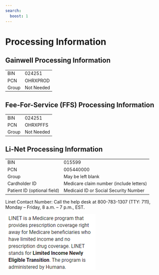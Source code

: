 ```yaml
---
search:
  boost: 1
---
```


# Processing Information

## Gainwell Processing Information

|       |            |
|:------|:-----------|
| BIN   | 024251     |
| PCN   | OHRXPROD   |
| Group | Not Needed |

## Fee-For-Service (FFS) Processing Information

|       |            |
|:------|:-----------|
| BIN   | 024251     |
| PCN   | OHRXPFFS   |
| Group | Not Needed |

## Li-Net Processing Information

|                             |                                         |
|:----------------------------|:----------------------------------------|
| BIN                         | 015599                                  |
| PCN                         | 005440000                               |
| Group                       | May be left blank                       |
| Cardholder ID               | Medicare claim number (include letters) |
| Patient ID (optional field) | Medicaid ID or Social Security Number   |

Linet Contact Number: Call the help desk at 800-783-1307 (TTY: 711), Monday – Friday, 8 a.m. – 7 p.m., EST.

![Alt text](LINET.png)
